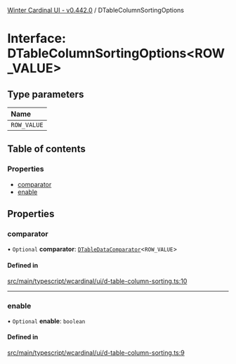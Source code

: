 [Winter Cardinal UI - v0.442.0](../index.md) / DTableColumnSortingOptions

# Interface: DTableColumnSortingOptions\<ROW_VALUE\>

## Type parameters

| Name |
| :------ |
| `ROW_VALUE` |

## Table of contents

### Properties

- [comparator](DTableColumnSortingOptions.md#comparator)
- [enable](DTableColumnSortingOptions.md#enable)

## Properties

### comparator

• `Optional` **comparator**: [`DTableDataComparator`](../index.md#dtabledatacomparator)\<`ROW_VALUE`\>

#### Defined in

[src/main/typescript/wcardinal/ui/d-table-column-sorting.ts:10](https://github.com/winter-cardinal/winter-cardinal-ui/blob/v0.442.0/src/main/typescript/wcardinal/ui/d-table-column-sorting.ts#L10)

___

### enable

• `Optional` **enable**: `boolean`

#### Defined in

[src/main/typescript/wcardinal/ui/d-table-column-sorting.ts:9](https://github.com/winter-cardinal/winter-cardinal-ui/blob/v0.442.0/src/main/typescript/wcardinal/ui/d-table-column-sorting.ts#L9)
